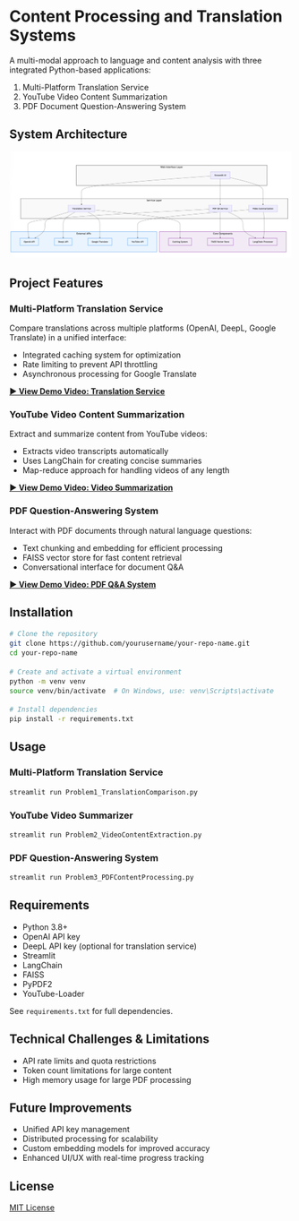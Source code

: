 # Content Processing and Translation Systems

A multi-modal approach to language and content analysis with three integrated Python-based applications:
1. Multi-Platform Translation Service
2. YouTube Video Content Summarization
3. PDF Document Question-Answering System

## System Architecture

![System Architecture](./system_architecture.png)

## Project Features

### Multi-Platform Translation Service
Compare translations across multiple platforms (OpenAI, DeepL, Google Translate) in a unified interface:
- Integrated caching system for optimization
- Rate limiting to prevent API throttling
- Asynchronous processing for Google Translate

**[▶️ View Demo Video: Translation Service](./Problem1_TranslationComparison.mov)**

### YouTube Video Content Summarization
Extract and summarize content from YouTube videos:
- Extracts video transcripts automatically
- Uses LangChain for creating concise summaries
- Map-reduce approach for handling videos of any length

**[▶️ View Demo Video: Video Summarization](./Problem2_VideoContentExtraction.mov)**

### PDF Question-Answering System
Interact with PDF documents through natural language questions:
- Text chunking and embedding for efficient processing
- FAISS vector store for fast content retrieval
- Conversational interface for document Q&A

**[▶️ View Demo Video: PDF Q&A System](./Problem3_PDFContentProcessing.mov)**

## Installation

```bash
# Clone the repository
git clone https://github.com/yourusername/your-repo-name.git
cd your-repo-name

# Create and activate a virtual environment
python -m venv venv
source venv/bin/activate  # On Windows, use: venv\Scripts\activate

# Install dependencies
pip install -r requirements.txt
```

## Usage

### Multi-Platform Translation Service
```bash
streamlit run Problem1_TranslationComparison.py
```

### YouTube Video Summarizer
```bash
streamlit run Problem2_VideoContentExtraction.py
```

### PDF Question-Answering System
```bash
streamlit run Problem3_PDFContentProcessing.py
```

## Requirements

- Python 3.8+
- OpenAI API key
- DeepL API key (optional for translation service)
- Streamlit
- LangChain
- FAISS
- PyPDF2
- YouTube-Loader

See `requirements.txt` for full dependencies.

## Technical Challenges & Limitations

- API rate limits and quota restrictions
- Token count limitations for large content
- High memory usage for large PDF processing

## Future Improvements

- Unified API key management
- Distributed processing for scalability
- Custom embedding models for improved accuracy
- Enhanced UI/UX with real-time progress tracking


## License

[MIT License](LICENSE)